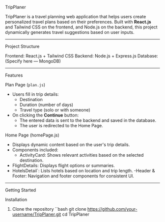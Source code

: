  TripPlaner


TripPlaner is a travel planning web application that helps users create personalized travel plans based on their preferences. Built with **React.js** and Tailwind CSS on the frontend, and Node.js on the backend, this project dynamically generates travel suggestions based on user inputs.

---

 Project Structure

Frontend: React.js + Tailwind CSS
Backend: Node.js + Express.js
Database: (Specify here — MongoDB)

---

 Features

 Plan Page (`plan.js`)
- Users fill in trip details:
  - Destination
  - Duration (number of days)
  - Travel type (solo or with someone)
- On clicking the **Continue** button:
  - The entered data is sent to the backend and saved in the database.
  - The user is redirected to the Home Page.

 Home Page (homePage.js)
- Displays dynamic content based on the user's trip details.
- Components included:
  - ActivityCard: Shows relevant activities based on the selected destination.
 - FlightDetails: Displays flight options or summaries.
  - HotelsDetail`: Lists hotels based on location and trip length.
  -Header & Footer: Navigation and footer components for consistent UI.

---

 Getting Started

 Installation

1. Clone the repository
   ``bash
   git clone https://github.com/your-username/TripPlaner.git
   cd TripPlaner
